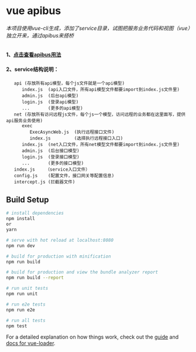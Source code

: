 # vue  apibus
###### 本项目使用vue-cli生成，添加了service目录，试图把服务业务代码和视图（vue）独立开来，通过apibus来搭桥

#### 1、[点击查看apibus用法](https://github.com/51moke/apibus)
#### 2、service结构说明：
```
   api (存放所有api模型，每个js文件就是一个api模型)
      index.js  (api入口文件，所有api模型文件都要import到index.js文件里)
      admin.js  (后台api模型)
      login.js  (登录api模型)
      ...       (更多的api模型)
   net (存放所有访问远程js文件，每个js一个模型，访问远程的业务都在这里面写，提供api服务业务使用)
      exec
         ExecAsyncWeb.js  (执行远程接口文件)
         index.js         (选择执行远程接口入口)
      index.js  (net入口文件，所有net模型文件都要import到index.js文件里)
      admin.js  (后台接口模型)
      login.js  (登录接口模型)
      ...       (更多的接口模型)
   index.js    （service入口文件）
   config.js    (配置文件，接口网关等配置信息)
   intercept.js (拦截器文件)

```




## Build Setup

``` bash
# install dependencies
npm install
or
yarn

# serve with hot reload at localhost:8080
npm run dev

# build for production with minification
npm run build

# build for production and view the bundle analyzer report
npm run build --report

# run unit tests
npm run unit

# run e2e tests
npm run e2e

# run all tests
npm test
```

For a detailed explanation on how things work, check out the [guide](http://vuejs-templates.github.io/webpack/) and [docs for vue-loader](http://vuejs.github.io/vue-loader).
